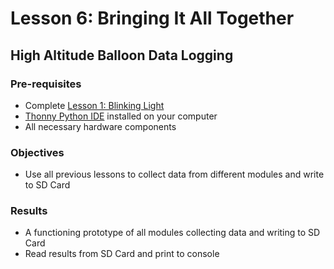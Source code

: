 # Lesson 6: Bringing It All Together
## High Altitude Balloon Data Logging

### Pre-requisites
* Complete [Lesson 1: Blinking Light](../lesson1/README.md)
* [Thonny Python IDE](https://thonny.org/) installed on your computer
* All necessary hardware components

### Objectives
* Use all previous lessons to collect data from different modules and write to SD Card

### Results
* A functioning prototype of all modules collecting data and writing to SD Card
* Read results from SD Card and print to console